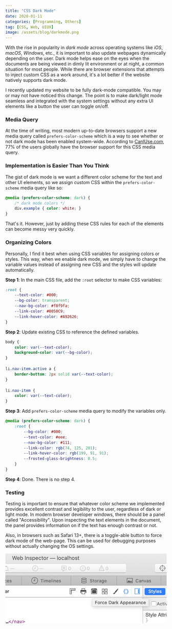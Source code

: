 ```yaml
---
title: "CSS Dark Mode"
date: 2020-01-11
categories: [Programming, Others]
tag: [CSS, Web, UIUX]
image: /assets/blog/darkmode.png
---
```


With the rise in popularity in *dark mode* across operating systems like *iOS*, *macOS*, *Windows*, etc., it is important to also update webpages dynamically depending on the user. Dark mode helps ease on the eyes when the documents are being viewed in dimly lit environment or at night, a common situation for most people. While there are browser extensions that attempts to inject custom CSS as a work around, it's a lot better if the website natively supports dark mode.

I recently updated my website to be fully dark-mode compatible. You may or may not have noticed this change. The point is to make dark/light mode seamless and integrated with the system settings without any extra UI elements like a button the user can toggle on/off.

<!-- excerpt -->

### Media Query

At the time of writing, most modern up-to-date browsers support a new media query called `prefers-color-scheme` which is a way to see whether or not dark mode has been enabled system-wide. According to [CanIUse.com](https://caniuse.com/#search=prefers-color-scheme), 77\% of the users globally have the browser support for this CSS media query.

### Implementation is Easier Than You Think

The gist of dark mode is we want a different color scheme for the text and other UI elements, so we assign custom CSS within the `prefers-color-scheme` media query like so:

```css
@media (prefers-color-scheme: dark) {
    /* dark mode colors */
    div.example { color: white; }
}
```
That's it. However, just by adding these CSS rules for each of the elements can become messy very quickly.

### Organizing Colors

Personally, I find it best when using CSS variables for assigning colors or styles. This way, when we enable dark mode, we simply have to change the variable values instead of assigning new CSS and the styles will update automatically.

**Step 1**: In the main CSS file, add the `:root` selector to make CSS variables:

```css
:root {
	--text-color: #000;
	--bg-color: transparent;
	--nav-bg-color: #f8f9fa;
	--link-color: #0050C9;
	--link-hover-color: #A92626;
}
```

**Step 2**: Update existing CSS to reference the defined variables.

```css
body {
	color: var(--text-color);
	background-color: var(--bg-color);
}

li.nav-item.active a {
	border-bottom: 2px solid var(--text-color);
}

li.nav-item {
	color: var(--text-color);
}
```
**Step 3**: Add `prefers-color-scheme` media query to modify the variables only.

```css
@media (prefers-color-scheme: dark) {
	:root {
		--bg-color: #000;
		--text-color: #eee;
		--nav-bg-color: #111;
		--link-color: rgb(74, 125, 201);
		--link-hover-color: rgb(199, 91, 91);
		--frosted-glass-brightness: 0.5;
	}
}
```

**Step 4**: Done. There is no step 4.

### Testing 

Testing is important to ensure that whatever color scheme we implemented provides excellent contrast and legibility to the user, regardless of dark or light mode. In modern browser developer windows, there should be a panel called "Accessibility". Upon inspecting the text elements in the document, the panel provides information on if the text has enough contrast or not.

Also, in browsers such as Safari 13+, there is a toggle-able button to force dark mode of the web-page. This can be used for debugging purposes without actually changing the OS settings.

![Safari debug dark mode](/assets/blog/darkmode1.png)